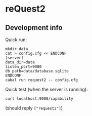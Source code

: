 
# reQuest2

## Development info

Quick run:

```
mkdir data
cat > config.cfg << ENDCONF
[server]
data_dir=data
listen_port=9080
db_path=data/database.sqlite
ENDCONF
cabal run request2 -- config.cfg
```

Quick test (when the server is running):
```
curl localhost:9080/capability
```
(should reply `["request2"]`)
